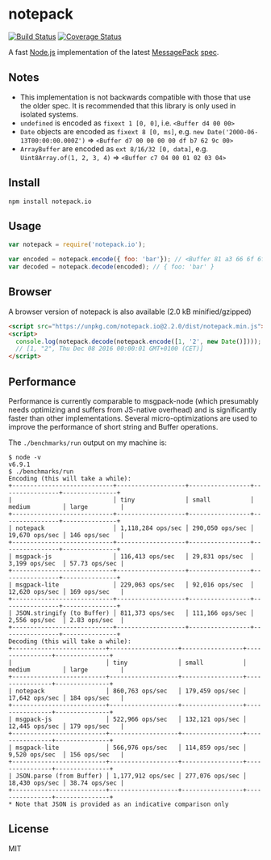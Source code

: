 # notepack

[![Build Status](https://travis-ci.org/coinative/notepack.svg?branch=master)](https://travis-ci.org/coinative/notepack)
[![Coverage Status](https://coveralls.io/repos/github/darrachequesne/notepack/badge.svg?branch=master)](https://coveralls.io/github/darrachequesne/notepack?branch=master)

A fast [Node.js](http://nodejs.org) implementation of the latest [MessagePack](http://msgpack.org) [spec](https://github.com/msgpack/msgpack/blob/master/spec.md).

## Notes

* This implementation is not backwards compatible with those that use the older spec. It is recommended that this library is only used in isolated systems.
* `undefined` is encoded as `fixext 1 [0, 0]`, i.e. `<Buffer d4 00 00>`
* `Date` objects are encoded as `fixext 8 [0, ms]`, e.g. `new Date('2000-06-13T00:00:00.000Z')` => `<Buffer d7 00 00 00 00 df b7 62 9c 00>`
* `ArrayBuffer` are encoded as `ext 8/16/32 [0, data]`, e.g. `Uint8Array.of(1, 2, 3, 4)` => `<Buffer c7 04 00 01 02 03 04>`

## Install

```
npm install notepack.io
```

## Usage

```js
var notepack = require('notepack.io');

var encoded = notepack.encode({ foo: 'bar'}); // <Buffer 81 a3 66 6f 6f a3 62 61 72>
var decoded = notepack.decode(encoded); // { foo: 'bar' }
```

## Browser

A browser version of notepack is also available (2.0 kB minified/gzipped)

```html
<script src="https://unpkg.com/notepack.io@2.2.0/dist/notepack.min.js"></script>
<script>
  console.log(notepack.decode(notepack.encode([1, '2', new Date()])));
  // [1, "2", Thu Dec 08 2016 00:00:01 GMT+0100 (CET)]
</script>
```

## Performance

Performance is currently comparable to msgpack-node (which presumably needs optimizing and suffers from JS-native overhead) and is significantly faster than other implementations. Several micro-optimizations are used to improve the performance of short string and Buffer operations.

The `./benchmarks/run` output on my machine is:

```
$ node -v
v6.9.1
$ ./benchmarks/run
Encoding (this will take a while):
+----------------------------+-------------------+-----------------+----------------+---------------+
|                            │ tiny              │ small           │ medium         │ large         |
+----------------------------+-------------------+-----------------+----------------+---------------+
| notepack                   │ 1,118,284 ops/sec │ 290,050 ops/sec │ 19,670 ops/sec │ 146 ops/sec   |
+----------------------------+-------------------+-----------------+----------------+---------------+
| msgpack-js                 │ 116,413 ops/sec   │ 29,831 ops/sec  │ 3,199 ops/sec  │ 57.73 ops/sec |
+----------------------------+-------------------+-----------------+----------------+---------------+
| msgpack-lite               │ 229,063 ops/sec   │ 92,016 ops/sec  │ 12,620 ops/sec │ 169 ops/sec   |
+----------------------------+-------------------+-----------------+----------------+---------------+
| JSON.stringify (to Buffer) │ 811,373 ops/sec   │ 111,166 ops/sec │ 2,556 ops/sec  │ 2.83 ops/sec  |
+----------------------------+-------------------+-----------------+----------------+---------------+
Decoding (this will take a while):
+--------------------------+-------------------+-----------------+----------------+---------------+
|                          │ tiny              │ small           │ medium         │ large         |
+--------------------------+-------------------+-----------------+----------------+---------------+
| notepack                 │ 860,763 ops/sec   │ 179,459 ops/sec │ 17,642 ops/sec │ 184 ops/sec   |
+--------------------------+-------------------+-----------------+----------------+---------------+
| msgpack-js               │ 522,966 ops/sec   │ 132,121 ops/sec │ 12,445 ops/sec │ 179 ops/sec   |
+--------------------------+-------------------+-----------------+----------------+---------------+
| msgpack-lite             │ 566,976 ops/sec   │ 114,859 ops/sec │ 9,520 ops/sec  │ 156 ops/sec   |
+--------------------------+-------------------+-----------------+----------------+---------------+
| JSON.parse (from Buffer) │ 1,177,912 ops/sec │ 277,076 ops/sec │ 18,430 ops/sec │ 38.74 ops/sec |
+--------------------------+-------------------+-----------------+----------------+---------------+
* Note that JSON is provided as an indicative comparison only
```

## License

MIT
